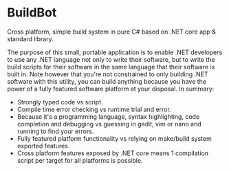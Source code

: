# BuildBot
Cross platform, simple build system in pure C# based on .NET core app &amp; standard library.

The purpose of this small, portable application is to enable .NET developers to use any .NET language not only to write their software, but to write the build scripts for their software in the same language that their software is built in. Note however that you're not constrained to only building .NET software with this utility, you can build anything because you have the power of a fully featured software platform at your disposal. In summary:

- Strongly typed code vs script.  
- Compile time error checking vs runtime trial and error.  
- Because it's a programming language, syntax highlighting, code completion and debugging vs guessing in gedit, vim or nano and running to find your errors.  
- Fully featured platform functionality vs relying on make/build system exported features.
- Cross platform features exposed by .NET core means 1 compilation script per target for all platforms is possible.
